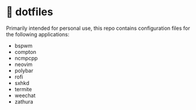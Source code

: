 # :wrench: dotfiles

Primarily intended for personal use, this repo contains configuration files for the following applications:

- bspwm
- compton
- ncmpcpp
- neovim
- polybar
- rofi
- sxhkd
- termite
- weechat
- zathura
